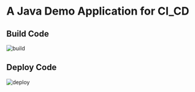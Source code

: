 # A Java Demo Application for CI_CD
## Build Code
![build](https://i.im.ge/2022/08/29/ONBzw4.Build.png)
## Deploy Code
![deploy](https://i.im.ge/2022/08/29/ONBncP.Deploy.png)
